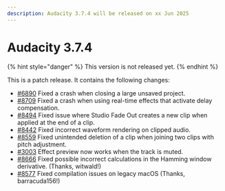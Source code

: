 ```yaml
---
description: Audacity 3.7.4 will be released on xx Jun 2025
---
```


# Audacity 3.7.4

{% hint style="danger" %}
This version is not released yet.
{% endhint %}

This is a patch release. It contains the following changes:

* [#6890](https://github.com/audacity/audacity/issues/6890) Fixed a crash when closing a large unsaved project.
* [#8709](https://github.com/audacity/audacity/issues/8709) Fixed a crash when using real-time effects that activate delay compensation.
* [#8494](https://github.com/audacity/audacity/issues/8494) Fixed issue where Studio Fade Out creates a new clip when applied at the end of a clip.
* [#8442](https://github.com/audacity/audacity/issues/8442) Fixed incorrect waveform rendering on clipped audio.
* [#8559](https://github.com/audacity/audacity/issues/8559) Fixed unintended deletion of a clip when joining two clips with pitch adjustment.
* [#3003](https://github.com/audacity/audacity/issues/3003) Effect preview now works when the track is muted.
* [#8666](https://github.com/audacity/audacity/issues/8666) Fixed possible incorrect calculations in the Hamming window derivative. (Thanks, witwald!)
* [#8577](https://github.com/audacity/audacity/issues/8577) Fixed compilation issues on legacy macOS (Thanks, barracuda156!)
